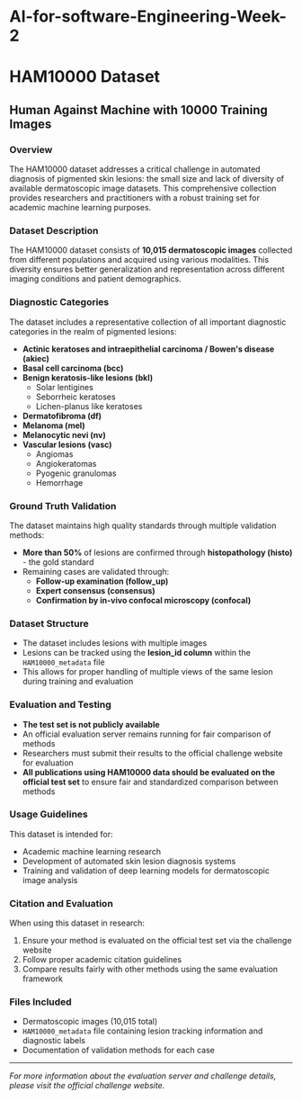 # AI-for-software-Engineering-Week-2

# HAM10000 Dataset

## Human Against Machine with 10000 Training Images

### Overview

The HAM10000 dataset addresses a critical challenge in automated diagnosis of pigmented skin lesions: the small size and lack of diversity of available dermatoscopic image datasets. This comprehensive collection provides researchers and practitioners with a robust training set for academic machine learning purposes.

### Dataset Description

The HAM10000 dataset consists of **10,015 dermatoscopic images** collected from different populations and acquired using various modalities. This diversity ensures better generalization and representation across different imaging conditions and patient demographics.

### Diagnostic Categories

The dataset includes a representative collection of all important diagnostic categories in the realm of pigmented lesions:

- **Actinic keratoses and intraepithelial carcinoma / Bowen's disease (akiec)**
- **Basal cell carcinoma (bcc)**
- **Benign keratosis-like lesions (bkl)**
  - Solar lentigines
  - Seborrheic keratoses
  - Lichen-planus like keratoses
- **Dermatofibroma (df)**
- **Melanoma (mel)**
- **Melanocytic nevi (nv)**
- **Vascular lesions (vasc)**
  - Angiomas
  - Angiokeratomas
  - Pyogenic granulomas
  - Hemorrhage

### Ground Truth Validation

The dataset maintains high quality standards through multiple validation methods:

- **More than 50%** of lesions are confirmed through **histopathology (histo)** - the gold standard
- Remaining cases are validated through:
  - **Follow-up examination (follow_up)**
  - **Expert consensus (consensus)**
  - **Confirmation by in-vivo confocal microscopy (confocal)**

### Dataset Structure

- The dataset includes lesions with multiple images
- Lesions can be tracked using the **lesion_id column** within the `HAM10000_metadata` file
- This allows for proper handling of multiple views of the same lesion during training and evaluation

### Evaluation and Testing

- **The test set is not publicly available**
- An official evaluation server remains running for fair comparison of methods
- Researchers must submit their results to the official challenge website for evaluation
- **All publications using HAM10000 data should be evaluated on the official test set** to ensure fair and standardized comparison between methods

### Usage Guidelines

This dataset is intended for:
- Academic machine learning research
- Development of automated skin lesion diagnosis systems
- Training and validation of deep learning models for dermatoscopic image analysis

### Citation and Evaluation

When using this dataset in research:
1. Ensure your method is evaluated on the official test set via the challenge website
2. Follow proper academic citation guidelines
3. Compare results fairly with other methods using the same evaluation framework

### Files Included

- Dermatoscopic images (10,015 total)
- `HAM10000_metadata` file containing lesion tracking information and diagnostic labels
- Documentation of validation methods for each case

---

*For more information about the evaluation server and challenge details, please visit the official challenge website.*
